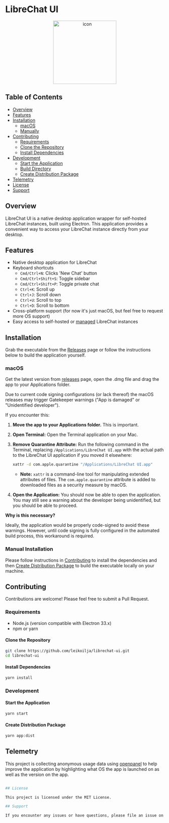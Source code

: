 # LibreChat UI

<div align="center">
  <img src="build/icon.png" alt="icon" width="200"/>
</div>

## Table of Contents

- [Overview](#overview)
- [Features](#features)
- [Installation](#installation)
  - [macOS](#macos)
  - [Manually](#manual-installation)
- [Contributing](#contributing)
  - [Requirements](#requirements)
  - [Clone the Repository](#clone-the-repository)
  - [Install Dependencies](#install-dependencies)
- [Development](#development)
  - [Start the Application](#start-the-application)
  - [Build Directory](#build-directory)
  - [Create Distribution Package](#create-distribution-package)
- [Telemetry](#telemetry)
- [License](#license)
- [Support](#support)

## Overview

LibreChat UI is a native desktop application wrapper for self-hosted LibreChat instances, built using Electron. This application provides a convenient way to access your LibreChat instance directly from your desktop.

## Features

- Native desktop application for LibreChat
- Keyboard shortcuts
  - `Cmd/Ctrl+N`: Clicks 'New Chat' button
  - `Cmd/Ctrl+Shift+S`: Toggle sidebar
  - `Cmd/Ctrl+Shift+P`: Toggle private chat
  - `Ctrl+K`: Scroll up
  - `Ctrl+J`: Scroll down
  - `Ctrl+U`: Scroll to top
  - `Ctrl+D`: Scroll to bottom
- Cross-platform support (for now it's just macOS, but feel free to request more OS support)
- Easy access to self-hosted or [managed](https://librechat-librechat.hf.space) LibreChat instances

## Installation

Grab the executable from the [Releases](https://github.com/leikoilja/librechat-ui/releases) page or follow the instructions below to build the application yourself.

### macOS

Get the latest version from [releases](https://github.com/leikoilja/LibreChat-UI/releases) page, open the .dmg file and drag the app to your Applications folder.

Due to current code signing configurations (or lack thereof) the macOS releases may trigger Gatekeeper warnings ("App is damaged" or "Unidentified developer").

If you encounter this:

1.  **Move the app to your Applications folder.** This is important.
2.  **Open Terminal:** Open the Terminal application on your Mac.
3.  **Remove Quarantine Attribute:** Run the following command in the Terminal, replacing `/Applications/LibreChat UI.app` with the actual path to the LibreChat UI application if you moved it elsewhere:

    ```bash
    xattr -d com.apple.quarantine "/Applications/LibreChat UI.app"
    ```

    *   **Note:** `xattr` is a command-line tool for manipulating extended attributes of files. The `com.apple.quarantine` attribute is added to downloaded files as a security measure by macOS.

4.  **Open the Application:** You should now be able to open the application. You may still see a warning about the developer being unidentified, but you should be able to proceed.

**Why is this necessary?**

Ideally, the application would be properly code-signed to avoid these warnings. However, until code signing is fully configured in the automated build process, this workaround is required.

### Manual Installation
Please follow instructions in [Contributing](#contributing) to install the dependencies and then [Create Distribution Package](#create-distribution-package) to build the executable locally on your machine.

## Contributing

Contributions are welcome! Please feel free to submit a Pull Request.

### Requirements

- Node.js (version compatible with Electron 33.x)
- npm or yarn

#### Clone the Repository

```bash
git clone https://github.com/leikoilja/librechat-ui.git
cd librechat-ui
```

#### Install Dependencies

```bash
yarn install
```

### Development

#### Start the Application

```bash
yarn start
```

#### Create Distribution Package

```bash
yarn app:dist
```

## Telemetry

This project is collecting anonymous usage data using [openpanel](https://openpanel.dev) to help improve the application by highlighting what OS the app is launched on as well as the version on the app.

```bash

## License

This project is licensed under the MIT License.

## Support

If you encounter any issues or have questions, please file an issue on the GitHub repository.